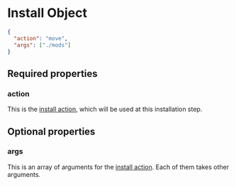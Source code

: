 # Install Object

```json
{
  "action": "move",
  "args": ["./mods"]
}
```

## Required properties

### action

This is the [install action](../concepts/install.md), which will be used at this installation step.

## Optional properties

### args

This is an array of arguments for the [install action](../concepts/install.md). Each of them takes other arguments.
